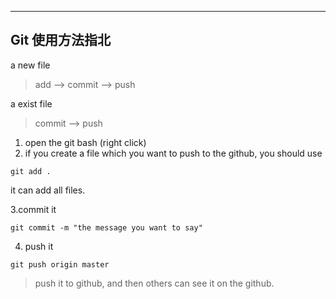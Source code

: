 ---
## Git 使用方法指北

a new file 
> add --> commit --> push

a exist file
> commit --> push

1. open the git bash (right click)
2. if you create a file which you want to push to the github, you should use

```
git add .
```
it can add all files.

3.commit it 
```
git commit -m "the message you want to say"
```
4. push it
```
git push origin master
```
> push it to github, and then others can see it on the github.